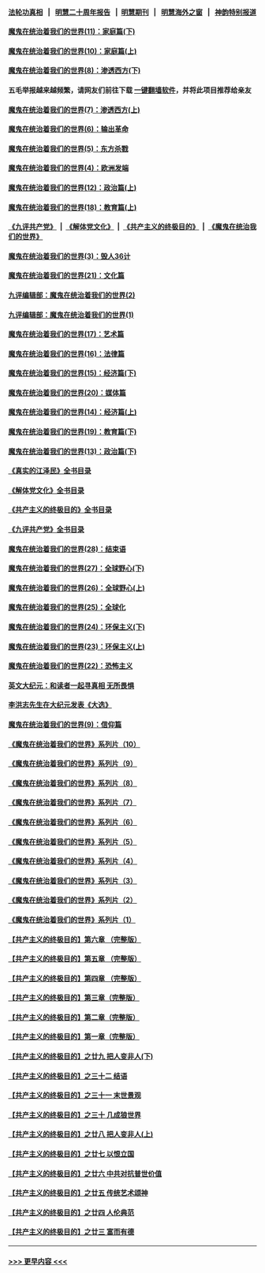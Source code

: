 #### [法轮功真相](https://github.com/gfw-breaker/truth/blob/master/README.md?t=0) &nbsp;&nbsp;|&nbsp;&nbsp; [明慧二十周年报告](https://github.com/gfw-breaker/mh-reports/blob/master/README.md?t=0) &nbsp;&nbsp;|&nbsp;&nbsp;[明慧期刊](https://github.com/gfw-breaker/mh-qikan) &nbsp;&nbsp;|&nbsp;&nbsp; [明慧海外之窗](https://github.com/gfw-breaker/mh-news/blob/master/README.md?t=0) &nbsp;&nbsp;|&nbsp;&nbsp; [神韵特别报道](https://github.com/gfw-breaker/mh-news/blob/master/shenyun.md?t=0)
#### [魔鬼在统治着我们的世界(11)：家庭篇(下)](../pages/nsc422/n10440961.md?t=11221550) 
#### [魔鬼在统治着我们的世界(10)：家庭篇(上)](../pages/nsc422/n10435448.md?t=11221550) 
#### [魔鬼在统治着我们的世界(8)：渗透西方(下)](../pages/nsc422/n10429603.md?t=11221550) 
#### 五毛举报越来越频繁，请网友们前往下载 [一键翻墙软件](https://github.com/gfw-breaker/ssr-accounts)，并将此项目推荐给亲友
#### [魔鬼在统治着我们的世界(7)：渗透西方(上)](../pages/nsc422/n10426013.md?t=11221550) 
#### [魔鬼在统治着我们的世界(6)：输出革命](../pages/nsc422/n10421536.md?t=11221550) 
#### [魔鬼在统治着我们的世界(5)：东方杀戮](../pages/nsc422/n10417707.md?t=11221550) 
#### [魔鬼在统治着我们的世界(4)：欧洲发端](../pages/nsc422/n10414890.md?t=11221550) 
#### [魔鬼在统治着我们的世界(12)：政治篇(上)](../pages/nsc422/n10444576.md?t=11221550) 
#### [魔鬼在统治着我们的世界(18)：教育篇(上)](../pages/nsc422/n10526970.md?t=11221550) 
#### [《九评共产党》](https://github.com/begood0513/9ping.md/blob/master/README.md) &nbsp;|&nbsp; [《解体党文化》](../../../../jtdwh.md/blob/master/README.md)  &nbsp;|&nbsp; [《共产主义的终极目的》](../../../../gczydzjmd.md/blob/master/README.md) &nbsp;|&nbsp; [《魔鬼在统治我们的世界》](../../../../mgztzwmdsj.md/blob/master/README.md) 
#### [魔鬼在统治着我们的世界(3)：毁人36计](../pages/nsc422/n10411583.md?t=11221550) 
#### [魔鬼在统治着我们的世界(21)：文化篇](../pages/nsc422/n10597706.md?t=11221550) 
#### [九评编辑部：魔鬼在统治着我们的世界(2)](../pages/nsc422/n10410036.md?t=11221550) 
#### [九评编辑部：魔鬼在统治着我们的世界(1)](../pages/nsc422/n10406825.md?t=11221550) 
#### [魔鬼在统治着我们的世界(17)：艺术篇](../pages/nsc422/n10499093.md?t=11221550) 
#### [魔鬼在统治着我们的世界(16)：法律篇](../pages/nsc422/n10485969.md?t=11221550) 
#### [魔鬼在统治着我们的世界(15)：经济篇(下)](../pages/nsc422/n10469975.md?t=11221550) 
#### [魔鬼在统治着我们的世界(20)：媒体篇](../pages/nsc422/n10586579.md?t=11221550) 
#### [魔鬼在统治着我们的世界(14)：经济篇(上)](../pages/nsc422/n10457370.md?t=11221550) 
#### [魔鬼在统治着我们的世界(19)：教育篇(下)](../pages/nsc422/n10564808.md?t=11221550) 
#### [魔鬼在统治着我们的世界(13)：政治篇(下)](../pages/nsc422/n10448270.md?t=11221550) 
#### [《真实的江泽民》全书目录](../pages/nsc422/n13721399.md?t=11221550) 
#### [《解体党文化》全书目录](../pages/nsc422/n13721157.md?t=11221550) 
#### [《共产主义的终极目的》全书目录](../pages/nsc422/n13721048.md?t=11221550) 
#### [《九评共产党》全书目录](../pages/nsc422/n13708085.md?t=11221550) 
#### [魔鬼在统治着我们的世界(28)：结束语](../pages/nsc422/n10936246.md?t=11221550) 
#### [魔鬼在统治着我们的世界(27)：全球野心(下)](../pages/nsc422/n10928319.md?t=11221550) 
#### [魔鬼在统治着我们的世界(26)：全球野心(上)](../pages/nsc422/n10900318.md?t=11221550) 
#### [魔鬼在统治着我们的世界(25)：全球化](../pages/nsc422/n10788205.md?t=11221550) 
#### [魔鬼在统治着我们的世界(24)：环保主义(下)](../pages/nsc422/n10695307.md?t=11221550) 
#### [魔鬼在统治着我们的世界(23)：环保主义(上)](../pages/nsc422/n10688613.md?t=11221550) 
#### [魔鬼在统治着我们的世界(22)：恐怖主义](../pages/nsc422/n10614727.md?t=11221550) 
#### [英文大纪元：和读者一起寻真相 无所畏惧](../pages/nsc422/n12542027.md?t=11221550) 
#### [李洪志先生在大纪元发表《大选》](../pages/nsc422/n12534746.md?t=11221550) 
#### [魔鬼在统治着我们的世界(9)：信仰篇](../pages/nsc422/n10432159.md?t=11221550) 
#### [《魔鬼在统治着我们的世界》系列片（10）](../pages/nsc422/n12292670.md?t=11221550) 
#### [《魔鬼在统治着我们的世界》系列片（9）](../pages/nsc422/n12290859.md?t=11221550) 
#### [《魔鬼在统治着我们的世界》系列片（8）](../pages/nsc422/n12287445.md?t=11221550) 
#### [《魔鬼在统治着我们的世界》系列片（7）](../pages/nsc422/n12283425.md?t=11221550) 
#### [《魔鬼在统治着我们的世界》系列片（6）](../pages/nsc422/n12282314.md?t=11221550) 
#### [《魔鬼在统治着我们的世界》系列片（5）](../pages/nsc422/n12281419.md?t=11221550) 
#### [《魔鬼在统治着我们的世界》系列片（4）](../pages/nsc422/n12274024.md?t=11221550) 
#### [《魔鬼在统治着我们的世界》系列片（3）](../pages/nsc422/n12271322.md?t=11221550) 
#### [《魔鬼在统治着我们的世界》系列片（2）](../pages/nsc422/n12269049.md?t=11221550) 
#### [《魔鬼在统治着我们的世界》系列片（1）](../pages/nsc422/n12267575.md?t=11221550) 
#### [【共产主义的终极目的】第六章 （完整版）](../pages/nsc422/n11428913.md?t=11221550) 
#### [【共产主义的终极目的】第五章 （完整版）](../pages/nsc422/n11428912.md?t=11221550) 
#### [【共产主义的终极目的】第四章 （完整版）](../pages/nsc422/n11428907.md?t=11221550) 
#### [【共产主义的终极目的】第三章（完整版）](../pages/nsc422/n11428848.md?t=11221550) 
#### [【共产主义的终极目的】第二章（完整版）](../pages/nsc422/n11428831.md?t=11221550) 
#### [【共产主义的终极目的】第一章（完整版）](../pages/nsc422/n11417651.md?t=11221550) 
#### [【共产主义的终极目的】之廿九 把人变非人(下)](../pages/nsc422/n11344140.md?t=11221550) 
#### [【共产主义的终极目的】之三十二 结语](../pages/nsc422/n11360535.md?t=11221550) 
#### [【共产主义的终极目的】之三十一 末世景观](../pages/nsc422/n11351129.md?t=11221550) 
#### [【共产主义的终极目的】之三十 几成狼世界](../pages/nsc422/n11348280.md?t=11221550) 
#### [【共产主义的终极目的】之廿八 把人变非人(上)](../pages/nsc422/n11340492.md?t=11221550) 
#### [【共产主义的终极目的】之廿七 以恨立国](../pages/nsc422/n11336944.md?t=11221550) 
#### [【共产主义的终极目的】之廿六 中共对抗普世价值](../pages/nsc422/n11324785.md?t=11221550) 
#### [【共产主义的终极目的】之廿五 传统艺术颂神](../pages/nsc422/n11296396.md?t=11221550) 
#### [【共产主义的终极目的】之廿四 人伦典范](../pages/nsc422/n11296397.md?t=11221550) 
#### [【共产主义的终极目的】之廿三 富而有德](../pages/nsc422/n11283598.md?t=11221550) 

----
#### [ >>> 更早内容 <<< ](../indexes/nsc422-earlier.md)
